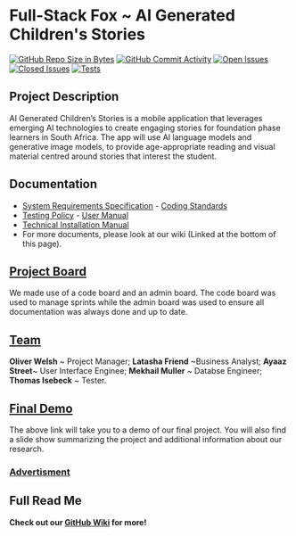 # Full-Stack Fox ~ AI Generated Children's Stories
[![GitHub Repo Size in Bytes](https://img.shields.io/github/languages/code-size/COS301-SE-2023/AI-Generated-Children-s-Stories)](https://github.com/COS301-SE-2023/AI-Generated-Children-s-Stories)
[![GitHub Commit Activity](https://img.shields.io/github/commit-activity/w/COS301-SE-2023/AI-Generated-Children-s-Stories)](https://github.com/COS301-SE-2023/AI-Generated-Children-s-Stories)
[![Open Issues](https://img.shields.io/github/issues/COS301-SE-2023/AI-Generated-Children-s-Stories.svg?style=flat-square)](https://github.com/COS301-SE-2023//AI-Generated-Children-s-Stories/issues)
[![Closed Issues](https://img.shields.io/github/issues-closed/COS301-SE-2023/AI-Generated-Children-s-Stories.svg?style=flat-square)](https://github.com/COS301-SE-2023//AI-Generated-Children-s-Stories/issues?q=is%3Aissue+is%3Aclosed)
[![Tests](https://github.com/COS301-SE-2023/AI-Generated-Children-s-Stories/actions/workflows/main.yml/badge.svg)](https://github.com/COS301-SE-2023/AI-Generated-Children-s-Stories/actions/workflows/main.yml)
## Project Description
AI Generated Children’s Stories is a mobile application that leverages emerging AI technologies to create engaging stories for foundation phase learners in South Africa. The app will use AI language models and generative image models, to provide age-appropriate reading and visual material centred around stories that interest the student.
## Documentation
- [System Requirements Specification](https://drive.google.com/file/d/1BcMoKytuD5j95lCxkVF_Z1PIgEmwF7Uz/view?usp=drive_link) - [Coding Standards](https://drive.google.com/file/d/1lxASkp7_slnptIFbi7Ir-C5KxIQUDD5D/view?usp=drive_link)
- [Testing Policy](https://drive.google.com/file/d/1xdTqp5y72RnoLj6BA2-wCZpdR5c1_Ee7/view?usp=drive_link)  - [User Manual](https://drive.google.com/file/d/1AvWpJBUiKM9IrK5EMko2A7Q6IKJb1orP/view?usp=drive_link) 
- [Technical Installation Manual](https://drive.google.com/file/d/1Zx5pzX2fDGjAhmKxmkEyl8NHfwOFpM2K/view?usp=drive_link) 
- For more documents, please look at our wiki (Linked at the bottom of this page).
## [Project Board](https://github.com/COS301-SE-2023/AI-Generated-Children-s-Stories/projects?query=is%3Aopen)
We made use of a code board and an admin board. The code board was used to manage sprints while the admin board was used to ensure all documentation was always done and up to date.
## [Team](https://github.com/COS301-SE-2023/AI-Generated-Children-s-Stories/wiki/Team-~Full-Stack-Fox#members) 
**Oliver Welsh** ~ Project Manager; **Latasha Friend** ~Business Analyst; **Ayaaz Street**~ User Interface Enginee; **Mekhail Muller** ~ Databse Engineer; **Thomas Isebeck** ~ Tester.
## [Final Demo](https://github.com/COS301-SE-2023/AI-Generated-Children-s-Stories/wiki/Final-Demo) 
 The above link will take you to a demo of our final project. You will also find a slide show summarizing the project and additional information about our research.
### [Advertisment](https://github.com/COS301-SE-2023/AI-Generated-Children-s-Stories/wiki/Final-Demo)
## Full Read Me
  **Check out our [GitHub Wiki](https://github.com/COS301-SE-2023/AI-Generated-Children-s-Stories/wiki) for more!**
